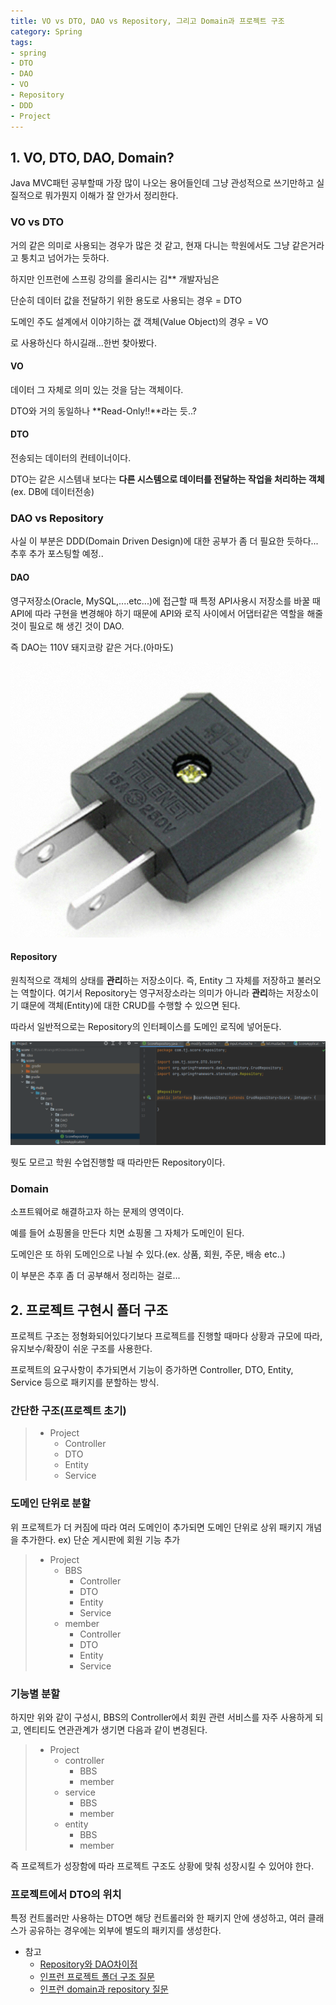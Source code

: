```yaml
---
title: VO vs DTO, DAO vs Repository, 그리고 Domain과 프로젝트 구조
category: Spring
tags:
- spring
- DTO
- DAO
- VO
- Repository
- DDD
- Project
---
```


## 1. VO, DTO, DAO, Domain?
Java MVC패턴 공부할때 가장 많이 나오는 용어들인데 그냥 관성적으로 쓰기만하고 실질적으로 뭐가뭔지 이해가 잘 안가서 정리한다.
###  VO vs DTO
거의 같은 의미로 사용되는 경우가 많은 것 같고, 현재 다니는 학원에서도 그냥 같은거라고 퉁치고 넘어가는 듯하다.

하지만 인프런에 스프링 강의를 올리시는 김** 개발자님은

단순히 데이터 값을 전달하기 위한 용도로 사용되는 경우 = DTO

도메인 주도 설계에서 이야기하는 갮 객체(Value Object)의 경우 = VO

로 사용하신다 하시길래...한번 찾아봤다.
#### VO
데이터 그 자체로 의미 있는 것을 담는 객체이다.

DTO와 거의 동일하나 **Read-Only!!**라는 듯..?
#### DTO
전송되는 데이터의 컨테이너이다.

DTO는 같은 시스템내 보다는 **다른 시스템으로 데이터를 전달하는 작업을 처리하는 객체**(ex. DB에 데이터전송)





###  DAO vs Repository
사실 이 부분은 DDD(Domain Driven Design)에 대한 공부가 좀 더 필요한 듯하다... 추후 추가 포스팅할 예정..

#### DAO
영구저장소(Oracle, MySQL,....etc...)에 접근할 때 특정 API사용시 저장소를 바꿀 때 API에 따라 구현을 변경해야 하기 때문에 API와 로직 사이에서 어댑터같은 역할을 해줄 것이 필요로 해 생긴 것이 DAO.

즉 DAO는 110V 돼지코랑 같은 거다.(아마도)

![돼지코](/assets/images/SpringBoot/4/pignose.PNG)

		
		
		
#### Repository
원칙적으로 객체의 상태를 **관리**하는 저장소이다. 즉, Entity 그 자체를 저장하고 불러오는 역할이다.
여기서 Repository는 영구저장소라는 의미가 아니라 **관리**하는 저장소이기 떄문에 객체(Entity)에 대한 CRUD를 수행할 수 있으면 된다.

따라서 일반적으로는 Repository의 인터페이스를 도메인 로직에 넣어둔다.

![돼지코](/assets/images/SpringBoot/4/repository.PNG)

뭣도 모르고 학원 수업진행할 때 따라만든 Repository이다.


### Domain
소프트웨어로 해결하고자 하는 문제의 영역이다.

예를 들어 쇼핑몰을 만든다 치면 쇼핑몰 그 자체가 도메인이 된다.

도메인은 또 하위 도메인으로 나뉠 수 있다.(ex. 상품, 회원, 주문, 배송 etc..)

이 부분은 추후 좀 더 공부해서 정리하는 걸로...

## 2. 프로젝트 구현시 폴더 구조
프로젝트 구조는 정형화되어있다기보다 프로젝트를 진행할 때마다 상황과 규모에 따라, 유지보수/확장이 쉬운 구조를 사용한다.

프로젝트의 요구사항이 추가되면서 기능이 증가하면 Controller, DTO, Entity, Service 등으로 패키지를 분할하는 방식.

### 간단한 구조(프로젝트 초기)

> + Project
> 	+ Controller
> 	+ DTO
> 	+ Entity
> 	+ Service

### 도메인 단위로 분할
위 프로젝트가 더 커짐에 따라 여러 도메인이 추가되면 도메인 단위로 상위 패키지 개념을 추가한다.
ex) 단순 게시판에 회원 기능 추가

> + Project
> 	+ BBS
> 		+ Controller
> 		+ DTO
> 		+ Entity
> 		+ Service
> 	+ member
> 		+ Controller
> 		+ DTO
> 		+ Entity
> 		+ Service

### 기능별 분할
하지만 위와 같이 구성시, BBS의 Controller에서 회원 관련 서비스를 자주 사용하게 되고, 엔티티도 연관관계가 생기면 다음과 같이 변경된다.

> + Project
> 	+ controller
> 		+ BBS
> 		+ member
> 	+ service
> 		+ BBS
> 		+ member
> 	+ entity
> 		+ BBS
> 		+ member

즉 프로젝트가 성장함에 따라 프로젝트 구조도 상황에 맞춰 성장시킬 수 있어야 한다.


### 프로젝트에서 DTO의 위치
특정 컨트롤러만 사용하는 DTO면 해당 컨트롤러와 한 패키지 안에 생성하고, 여러 클래스가 공유하는 경우에는 외부에 별도의 패키지를 생성한다.














+ 참고
	+ [Repository와 DAO차이점](https://bperhaps.tistory.com/entry/Repository%EC%99%80-Dao%EC%9D%98-%EC%B0%A8%EC%9D%B4%EC%A0%90)
	+ [인프런 프로젝트 폴더 구조 질문](https://www.inflearn.com/questions/16046)
	+ [인프런 domain과 repository 질문](https://www.inflearn.com/questions/111159)
